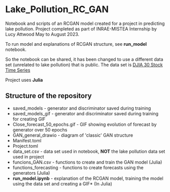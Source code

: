 # Lake_Pollution_RC_GAN

Notebook and scripts of an RCGAN model created for a project in predicting lake pollution.
Project completed as part of INRAE-MISTEA Internship by Lucy Attwood May to August 2023.

To run model and explanations of RCGAN structure, see **run_model** notebook.  

So the notebook can be shared, it has been changed to use a different data set (unrelated to lake pollution) that is public. The data set is [DJIA 30 Stock Time Series](https://www.kaggle.com/datasets/szrlee/stock-time-series-20050101-to-20171231/)

Project uses **Julia**

##  Structure of the repository
* saved_models - generator and discriminator saved during training
* saved_models_gif - generator and discriminator saved during training for creating GIF
* Close_forecast_50_epochs.gif - GIF showing evolution of forecast by generator over 50 epochs
* GAN_general_drawio - diagram of 'classic' GAN structure
* Manifest.toml
* Project.toml
* data_set.csv - data set used in notebook, **NOT** the lake pollution data set used in project
* funcions_GAN.csv - functions to create and train the GAN model (Julia)
* functions_forecasting - functions to create forecasts using the generators (Julia)
* **run_model.ipynb** - explanation of the RCGAN model, training the model using the data set and creating a GIF* (In Julia)
